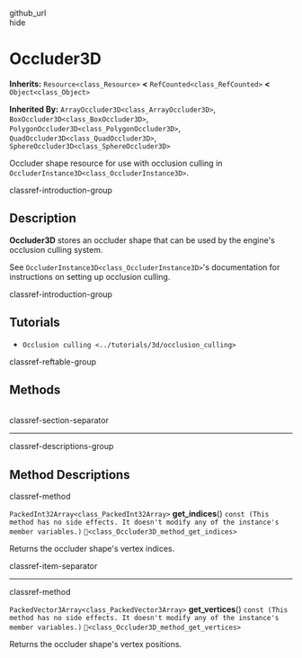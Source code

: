 github\_url  
hide

# Occluder3D

**Inherits:** `Resource<class_Resource>` **&lt;**
`RefCounted<class_RefCounted>` **&lt;** `Object<class_Object>`

**Inherited By:** `ArrayOccluder3D<class_ArrayOccluder3D>`,
`BoxOccluder3D<class_BoxOccluder3D>`,
`PolygonOccluder3D<class_PolygonOccluder3D>`,
`QuadOccluder3D<class_QuadOccluder3D>`,
`SphereOccluder3D<class_SphereOccluder3D>`

Occluder shape resource for use with occlusion culling in
`OccluderInstance3D<class_OccluderInstance3D>`.

classref-introduction-group

## Description

**Occluder3D** stores an occluder shape that can be used by the engine's
occlusion culling system.

See `OccluderInstance3D<class_OccluderInstance3D>`'s documentation for
instructions on setting up occlusion culling.

classref-introduction-group

## Tutorials

-   `Occlusion culling <../tutorials/3d/occlusion_culling>`

classref-reftable-group

## Methods

<table>
<tbody>
<tr>
</tr>
<tr>
</tr>
</tbody>
</table>

classref-section-separator

------------------------------------------------------------------------

classref-descriptions-group

## Method Descriptions

classref-method

`PackedInt32Array<class_PackedInt32Array>` **get\_indices**()
`const (This method has no side effects. It doesn't modify any of the instance's member variables.)`
`🔗<class_Occluder3D_method_get_indices>`

Returns the occluder shape's vertex indices.

classref-item-separator

------------------------------------------------------------------------

classref-method

`PackedVector3Array<class_PackedVector3Array>` **get\_vertices**()
`const (This method has no side effects. It doesn't modify any of the instance's member variables.)`
`🔗<class_Occluder3D_method_get_vertices>`

Returns the occluder shape's vertex positions.
